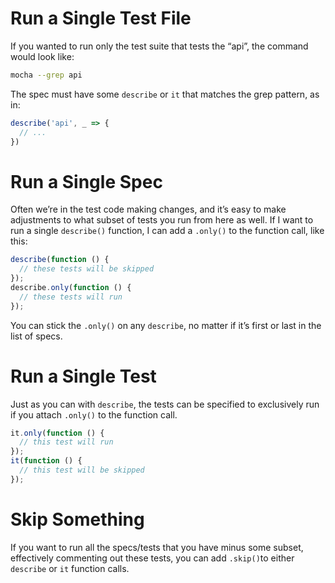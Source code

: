 # Run a Single Test File

If you wanted to run only the test suite that tests the “api”, the command would look like:
```bash
mocha --grep api
```

The spec must have some `describe` or `it` that matches the grep pattern, as in:
```js
describe('api', _ => {
  // ...
})
```

# Run a Single Spec

Often we’re in the test code making changes, and it’s easy to make adjustments to what subset of tests you run from here as well. If I want to run a single `describe()` function, I can add a `.only()` to the function call, like this:

```js
describe(function () {
  // these tests will be skipped
});
describe.only(function () {
  // these tests will run
});
```

You can stick the `.only()` on any `describe`, no matter if it’s first or last in the list of specs.

# Run a Single Test

Just as you can with `describe`, the tests can be specified to exclusively run if you attach `.only()` to the function call.
```js
it.only(function () {
  // this test will run
});
it(function () {
  // this test will be skipped
});
```

# Skip Something

If you want to run all the specs/tests that you have minus some subset, effectively commenting out these tests, you can add `.skip()`to either `describe` or `it` function calls.